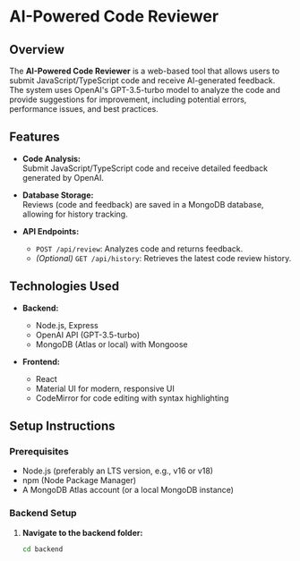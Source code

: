 # AI-Powered Code Reviewer

## Overview

The **AI-Powered Code Reviewer** is a web-based tool that allows users to submit JavaScript/TypeScript code and receive AI-generated feedback. The system uses OpenAI's GPT-3.5-turbo model to analyze the code and provide suggestions for improvement, including potential errors, performance issues, and best practices.

## Features

- **Code Analysis:**  
  Submit JavaScript/TypeScript code and receive detailed feedback generated by OpenAI.
  
- **Database Storage:**  
  Reviews (code and feedback) are saved in a MongoDB database, allowing for history tracking.
  
- **API Endpoints:**  
  - `POST /api/review`: Analyzes code and returns feedback.
  - *(Optional)* `GET /api/history`: Retrieves the latest code review history.

## Technologies Used

- **Backend:**  
  - Node.js, Express  
  - OpenAI API (GPT-3.5-turbo)  
  - MongoDB (Atlas or local) with Mongoose

- **Frontend:**  
  - React  
  - Material UI for modern, responsive UI  
  - CodeMirror for code editing with syntax highlighting

## Setup Instructions

### Prerequisites

- Node.js (preferably an LTS version, e.g., v16 or v18)
- npm (Node Package Manager)
- A MongoDB Atlas account (or a local MongoDB instance)

### Backend Setup

1. **Navigate to the backend folder:**

   ```bash
   cd backend
